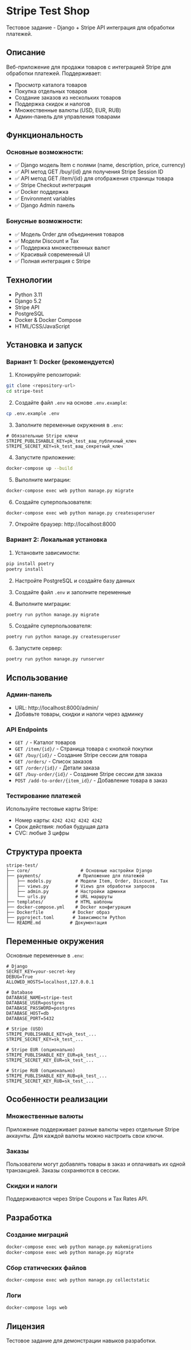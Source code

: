 # Stripe Test Shop

Тестовое задание - Django + Stripe API интеграция для обработки платежей.

## Описание

Веб-приложение для продажи товаров с интеграцией Stripe для обработки платежей. Поддерживает:

- Просмотр каталога товаров
- Покупка отдельных товаров
- Создание заказов из нескольких товаров
- Поддержка скидок и налогов
- Множественные валюты (USD, EUR, RUB)
- Админ-панель для управления товарами

## Функциональность

### Основные возможности:
- ✅ Django модель Item с полями (name, description, price, currency)
- ✅ API метод GET /buy/{id} для получения Stripe Session ID
- ✅ API метод GET /item/{id} для отображения страницы товара
- ✅ Stripe Checkout интеграция
- ✅ Docker поддержка
- ✅ Environment variables
- ✅ Django Admin панель

### Бонусные возможности:
- ✅ Модель Order для объединения товаров
- ✅ Модели Discount и Tax
- ✅ Поддержка множественных валют
- ✅ Красивый современный UI
- ✅ Полная интеграция с Stripe

## Технологии

- Python 3.11
- Django 5.2
- Stripe API
- PostgreSQL
- Docker & Docker Compose
- HTML/CSS/JavaScript

## Установка и запуск

### Вариант 1: Docker (рекомендуется)

1. Клонируйте репозиторий:
```bash
git clone <repository-url>
cd stripe-test
```

2. Создайте файл `.env` на основе `.env.example`:
```bash
cp .env.example .env
```

3. Заполните переменные окружения в `.env`:
```env
# Обязательные Stripe ключи
STRIPE_PUBLISHABLE_KEY=pk_test_ваш_публичный_ключ
STRIPE_SECRET_KEY=sk_test_ваш_секретный_ключ
```

4. Запустите приложение:
```bash
docker-compose up --build
```

5. Выполните миграции:
```bash
docker-compose exec web python manage.py migrate
```

6. Создайте суперпользователя:
```bash
docker-compose exec web python manage.py createsuperuser
```

7. Откройте браузер: http://localhost:8000

### Вариант 2: Локальная установка

1. Установите зависимости:
```bash
pip install poetry
poetry install
```

2. Настройте PostgreSQL и создайте базу данных

3. Создайте файл `.env` и заполните переменные

4. Выполните миграции:
```bash
poetry run python manage.py migrate
```

5. Создайте суперпользователя:
```bash
poetry run python manage.py createsuperuser
```

6. Запустите сервер:
```bash
poetry run python manage.py runserver
```

## Использование

### Админ-панель
- URL: http://localhost:8000/admin/
- Добавьте товары, скидки и налоги через админку

### API Endpoints

- `GET /` - Каталог товаров
- `GET /item/{id}/` - Страница товара с кнопкой покупки
- `GET /buy/{id}/` - Создание Stripe сессии для товара
- `GET /orders/` - Список заказов
- `GET /order/{id}/` - Детали заказа
- `GET /buy-order/{id}/` - Создание Stripe сессии для заказа
- `POST /add-to-order/{item_id}/` - Добавление товара в заказ

### Тестирование платежей

Используйте тестовые карты Stripe:
- Номер карты: `4242 4242 4242 4242`
- Срок действия: любая будущая дата
- CVC: любые 3 цифры

## Структура проекта

```
stripe-test/
├── core/                   # Основные настройки Django
├── payments/              # Приложение для платежей
│   ├── models.py         # Модели Item, Order, Discount, Tax
│   ├── views.py          # Views для обработки запросов
│   ├── admin.py          # Настройки админки
│   └── urls.py           # URL маршруты
├── templates/            # HTML шаблоны
├── docker-compose.yml    # Docker конфигурация
├── Dockerfile           # Docker образ
├── pyproject.toml       # Зависимости Python
└── README.md           # Документация
```

## Переменные окружения

Основные переменные в `.env`:

```env
# Django
SECRET_KEY=your-secret-key
DEBUG=True
ALLOWED_HOSTS=localhost,127.0.0.1

# Database
DATABASE_NAME=stripe-test
DATABASE_USER=postgres
DATABASE_PASSWORD=postgres
DATABASE_HOST=db
DATABASE_PORT=5432

# Stripe (USD)
STRIPE_PUBLISHABLE_KEY=pk_test_...
STRIPE_SECRET_KEY=sk_test_...

# Stripe EUR (опционально)
STRIPE_PUBLISHABLE_KEY_EUR=pk_test_...
STRIPE_SECRET_KEY_EUR=sk_test_...

# Stripe RUB (опционально)
STRIPE_PUBLISHABLE_KEY_RUB=pk_test_...
STRIPE_SECRET_KEY_RUB=sk_test_...
```

## Особенности реализации

### Множественные валюты
Приложение поддерживает разные валюты через отдельные Stripe аккаунты. Для каждой валюты можно настроить свои ключи.

### Заказы
Пользователи могут добавлять товары в заказ и оплачивать их одной транзакцией. Заказы сохраняются в сессии.

### Скидки и налоги
Поддерживаются через Stripe Coupons и Tax Rates API.

## Разработка

### Создание миграций
```bash
docker-compose exec web python manage.py makemigrations
docker-compose exec web python manage.py migrate
```

### Сбор статических файлов
```bash
docker-compose exec web python manage.py collectstatic
```

### Логи
```bash
docker-compose logs web
```

## Лицензия

Тестовое задание для демонстрации навыков разработки.
